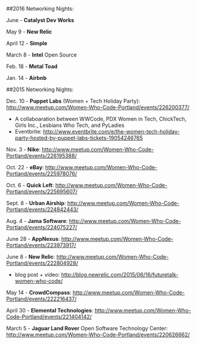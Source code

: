 ##2016 Networking Nights:

June - **Catalyst Dev Works**

May 9 - **New Relic**

April 12 - **Simple**

March 8 - **Intel** Open Source

Feb. 18 - **Metal Toad**

Jan. 14 - **Airbnb**

##2015 Networking Nights:

Dec. 10 - **Puppet Labs** (Women + Tech Holiday Party): http://www.meetup.com/Women-Who-Code-Portland/events/226200377/
* A collaboaration between WWCode, PDX Women in Tech, ChickTech, Girls Inc., Lesbians Who Tech, and PyLadies 
* Eventbrite: http://www.eventbrite.com/e/the-women-tech-holiday-party-hosted-by-puppet-labs-tickets-19054246765

Nov. 3 - **Nike**: http://www.meetup.com/Women-Who-Code-Portland/events/226195388/

Oct. 22 - **eBay**: http://www.meetup.com/Women-Who-Code-Portland/events/225978076/

Oct. 6 - **Quick Left**: http://www.meetup.com/Women-Who-Code-Portland/events/225695607/

Sept. 8 - **Urban Airship**: http://www.meetup.com/Women-Who-Code-Portland/events/224842443/

Aug. 4 - **Jama Software**: http://www.meetup.com/Women-Who-Code-Portland/events/224075227/

June 28 - **AppNexus**: http://www.meetup.com/Women-Who-Code-Portland/events/223973917/

June 8 - **New Relic**: http://www.meetup.com/Women-Who-Code-Portland/events/222804928/
* blog post + video: http://blog.newrelic.com/2015/06/16/futuretalk-women-who-code/

May 14 - **CrowdCompass**: http://www.meetup.com/Women-Who-Code-Portland/events/222216437/

April 30 - **Elemental Technologies**: http://www.meetup.com/Women-Who-Code-Portland/events/221404142/

March 5 - **Jaguar Land Rover** Open Software Technology Center: http://www.meetup.com/Women-Who-Code-Portland/events/220626662/
